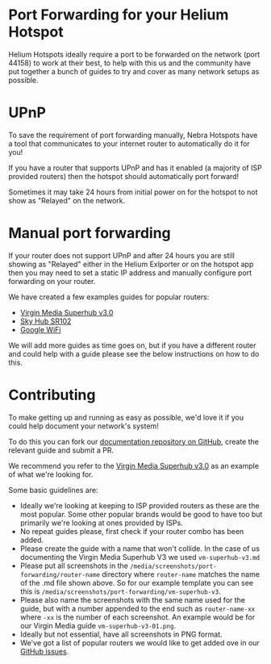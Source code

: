 # Port Forwarding for your Helium Hotspot

Helium Hotspots ideally require a port to be forwarded on the network (port 44158) to work at their best, to help with this us and the community have put together a bunch of guides to try and cover as many network setups as possible.

# UPnP

To save the requirement of port forwarding manually, Nebra Hotspots have a tool that communicates to your internet router to automatically do it for you!

If you have a router that supports UPnP and has it enabled (a majority of ISP provided routers) then the hotspot should automatically port forward!

Sometimes it may take 24 hours from initial power on for the hotspot to not show as "Relayed" on the network.

# Manual port forwarding

If your router does not support UPnP and after 24 hours you are still showing as "Relayed" either in the Helium Exlporter or on the hotspot app then you may need to set a static IP address and manually configure port forwarding on your router.

We have created a few examples guides for popular routers:

- [Virgin Media Superhub v3.0](handy-guides/port-forwarding/vm-superhub-v3.md)
- [Sky Hub SR102](handy-guides/port-forwarding/sky-hub-sr102.md)
- [Google WiFi](handy-guides/port-forwarding/google-wifi.md)

We will add more guides as time goes on, but if you have a different router and could help with a guide please see the below instructions on how to do this.

# Contributing

To make getting up and running as easy as possible, we'd love it if you could help document your network's system!

To do this you can fork our [documentation repository on GitHub](https://github.com/NebraLtd/Helium-Guides), create the relevant guide and submit a PR.

We recommend you refer to the [Virgin Media Superhub v3.0](https://github.com/NebraLtd/Helium-Guides/blob/main/docs/handy-guides/port-forwarding/vm-superhub-v3.md) as an example of what we're looking for.

Some basic guidelines are:

* Ideally we're looking at keeping to ISP provided routers as these are the most popular. Some other popular brands would be good to have too but primarily we're looking at ones provided by ISPs.
* No repeat guides please, first check if your router combo has been added.
* Please create the guide with a name that won't collide. In the case of us documenting the Virgin Media Superhub V3 we used `vm-superhub-v3.md`
* Please put all screenshots in the `/media/screenshots/port-forwarding/router-name` directory where `router-name` matches the name of the .md file shown above. So for our example template you can see this is `/media/screenshots/port-forwarding/vm-superhub-v3`.
* Please also name the screenshots with the same name used for the guide, but with a number appended to the end such as `router-name-xx` where `-xx` is the number of each screenshot. An example would be for our Virgin Media guide `vm-superhub-v3-01.png`.
* Ideally but not essential, have all screenshots in PNG format.
* We've got a list of popular routers we would like to get added ove in our [GitHub issues](https://github.com/NebraLtd/Helium-Guides/issues?q=is%3Aopen+is%3Aissue+label%3Aportforwarding).
